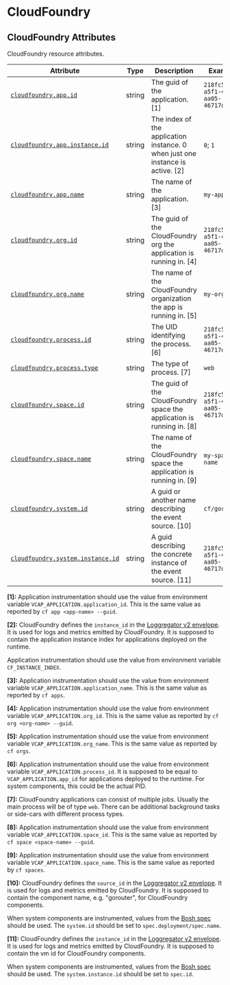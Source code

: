 <!--- Hugo front matter used to generate the website version of this page:
--->

<!-- NOTE: THIS FILE IS AUTOGENERATED. DO NOT EDIT BY HAND. -->
<!-- see templates/registry/markdown/attribute_namespace.md.j2 -->

# CloudFoundry

## CloudFoundry Attributes

CloudFoundry resource attributes.

| Attribute                                               | Type   | Description                                                                    | Examples                               | Stability                                                        |
| ------------------------------------------------------- | ------ | ------------------------------------------------------------------------------ | -------------------------------------- | ---------------------------------------------------------------- |
| <a id="" href="#">`cloudfoundry.app.id`</a>             | string | The guid of the application. [1]                                               | `218fc5a9-a5f1-4b54-aa05-46717d0ab26d` | ![Experimental](https://img.shields.io/badge/-experimental-blue) |
| <a id="" href="#">`cloudfoundry.app.instance.id`</a>    | string | The index of the application instance. 0 when just one instance is active. [2] | `0`; `1`                               | ![Experimental](https://img.shields.io/badge/-experimental-blue) |
| <a id="" href="#">`cloudfoundry.app.name`</a>           | string | The name of the application. [3]                                               | `my-app-name`                          | ![Experimental](https://img.shields.io/badge/-experimental-blue) |
| <a id="" href="#">`cloudfoundry.org.id`</a>             | string | The guid of the CloudFoundry org the application is running in. [4]            | `218fc5a9-a5f1-4b54-aa05-46717d0ab26d` | ![Experimental](https://img.shields.io/badge/-experimental-blue) |
| <a id="" href="#">`cloudfoundry.org.name`</a>           | string | The name of the CloudFoundry organization the app is running in. [5]           | `my-org-name`                          | ![Experimental](https://img.shields.io/badge/-experimental-blue) |
| <a id="" href="#">`cloudfoundry.process.id`</a>         | string | The UID identifying the process. [6]                                           | `218fc5a9-a5f1-4b54-aa05-46717d0ab26d` | ![Experimental](https://img.shields.io/badge/-experimental-blue) |
| <a id="" href="#">`cloudfoundry.process.type`</a>       | string | The type of process. [7]                                                       | `web`                                  | ![Experimental](https://img.shields.io/badge/-experimental-blue) |
| <a id="" href="#">`cloudfoundry.space.id`</a>           | string | The guid of the CloudFoundry space the application is running in. [8]          | `218fc5a9-a5f1-4b54-aa05-46717d0ab26d` | ![Experimental](https://img.shields.io/badge/-experimental-blue) |
| <a id="" href="#">`cloudfoundry.space.name`</a>         | string | The name of the CloudFoundry space the application is running in. [9]          | `my-space-name`                        | ![Experimental](https://img.shields.io/badge/-experimental-blue) |
| <a id="" href="#">`cloudfoundry.system.id`</a>          | string | A guid or another name describing the event source. [10]                       | `cf/gorouter`                          | ![Experimental](https://img.shields.io/badge/-experimental-blue) |
| <a id="" href="#">`cloudfoundry.system.instance.id`</a> | string | A guid describing the concrete instance of the event source. [11]              | `218fc5a9-a5f1-4b54-aa05-46717d0ab26d` | ![Experimental](https://img.shields.io/badge/-experimental-blue) |

**[1]:** Application instrumentation should use the value from environment
variable `VCAP_APPLICATION.application_id`. This is the same value as
reported by `cf app <app-name> --guid`.

**[2]:** CloudFoundry defines the `instance_id` in the [Loggregator v2 envelope](https://github.com/cloudfoundry/loggregator-api#v2-envelope).
It is used for logs and metrics emitted by CloudFoundry. It is
supposed to contain the application instance index for applications
deployed on the runtime.

Application instrumentation should use the value from environment
variable `CF_INSTANCE_INDEX`.

**[3]:** Application instrumentation should use the value from environment
variable `VCAP_APPLICATION.application_name`. This is the same value
as reported by `cf apps`.

**[4]:** Application instrumentation should use the value from environment
variable `VCAP_APPLICATION.org_id`. This is the same value as
reported by `cf org <org-name> --guid`.

**[5]:** Application instrumentation should use the value from environment
variable `VCAP_APPLICATION.org_name`. This is the same value as
reported by `cf orgs`.

**[6]:** Application instrumentation should use the value from environment
variable `VCAP_APPLICATION.process_id`. It is supposed to be equal to
`VCAP_APPLICATION.app_id` for applications deployed to the runtime.
For system components, this could be the actual PID.

**[7]:** CloudFoundry applications can consist of multiple jobs. Usually the
main process will be of type `web`. There can be additional background
tasks or side-cars with different process types.

**[8]:** Application instrumentation should use the value from environment
variable `VCAP_APPLICATION.space_id`. This is the same value as
reported by `cf space <space-name> --guid`.

**[9]:** Application instrumentation should use the value from environment
variable `VCAP_APPLICATION.space_name`. This is the same value as
reported by `cf spaces`.

**[10]:** CloudFoundry defines the `source_id` in the [Loggregator v2 envelope](https://github.com/cloudfoundry/loggregator-api#v2-envelope).
It is used for logs and metrics emitted by CloudFoundry. It is
supposed to contain the component name, e.g. "gorouter", for
CloudFoundry components.

When system components are instrumented, values from the
[Bosh spec](https://bosh.io/docs/jobs/#properties-spec)
should be used. The `system.id` should be set to
`spec.deployment/spec.name`.

**[11]:** CloudFoundry defines the `instance_id` in the [Loggregator v2 envelope](https://github.com/cloudfoundry/loggregator-api#v2-envelope).
It is used for logs and metrics emitted by CloudFoundry. It is
supposed to contain the vm id for CloudFoundry components.

When system components are instrumented, values from the
[Bosh spec](https://bosh.io/docs/jobs/#properties-spec)
should be used. The `system.instance.id` should be set to `spec.id`.

